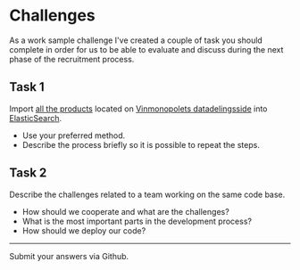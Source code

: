 # Challenges

As a work sample challenge I've created a couple of task you should complete in order for us to be able to evaluate 
and discuss during the next phase of the recruitment process. 

## Task 1 
Import [all the products](http://www.vinmonopolet.no/api/produkter) located on 
[Vinmonopolets datadelingsside](http://www.vinmonopolet.no/artikkel/om-vinmonopolet/datadeling) into [ElasticSearch](https://www.elastic.co/downloads/elasticsearch). 
- Use your preferred method.
- Describe the process briefly so it is possible to repeat the steps.

## Task 2
Describe the challenges related to a team working on the same code base. 
- How should we cooperate and what are the challenges?
- What is the most important parts in the development process?
- How should we deploy our code?

-------
Submit your answers via Github.